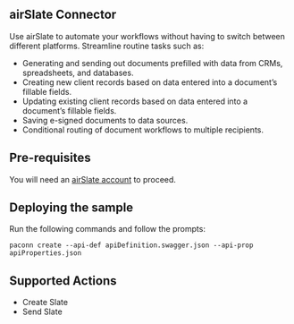 
## airSlate Connector

Use airSlate to automate your workflows without having to switch between different platforms. Streamline routine tasks such as:

* Generating and sending out documents prefilled with data from CRMs, spreadsheets, and databases.
* Creating new client records based on data entered into a document’s fillable fields.
* Updating existing client records based on data entered into a document’s fillable fields.
* Saving e-signed documents to data sources.
* Conditional routing of document workflows to multiple recipients.

## Pre-requisites

You will need an [airSlate account](https://airslate.com) to proceed.

## Deploying the sample

Run the following commands and follow the prompts:

```paconn
paconn create --api-def apiDefinition.swagger.json --api-prop apiProperties.json
```
## Supported Actions

* Create Slate
* Send Slate





